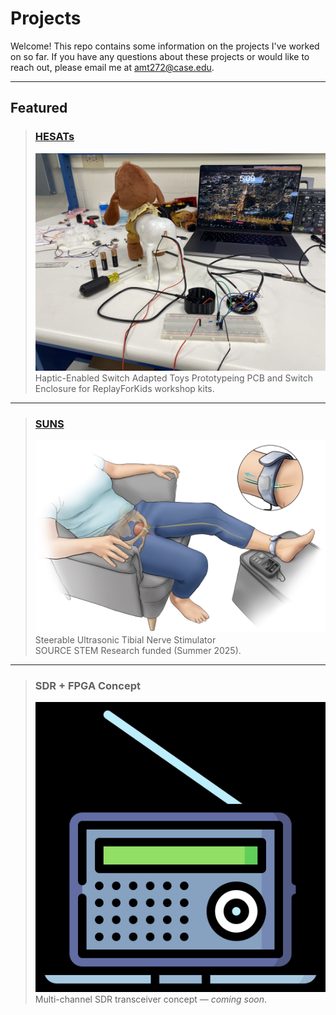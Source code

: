 # Projects

Welcome! This repo contains some information on the projects I've worked on so far. If you have any questions about these projects or would like to reach out, please email me at amt272@case.edu.

---

## Featured

> ### [HESATs](HESAT/README.md)  
> ![HESAT](HESAT/assets/HESAT_1.jpg)  
> Haptic-Enabled Switch Adapted Toys
> Prototypeing PCB and Switch Enclosure for ReplayForKids workshop kits.

---

> ### [SUNS](SUNS/README.md)  
> ![SUNS](SUNS/assets/cover.jpg)  
> Steerable Ultrasonic Tibial Nerve Stimulator  
> SOURCE STEM Research funded (Summer 2025).

---

> ### SDR + FPGA Concept  
> ![SDR](SDR/assets/FPGA_SDR_cover.jpg)  
> Multi-channel SDR transceiver concept — *coming soon*.